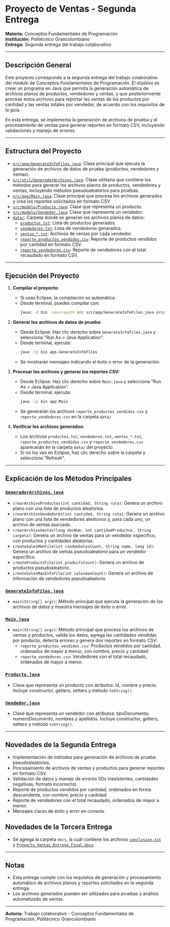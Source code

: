 # Proyecto de Ventas - Segunda Entrega

**Materia:** Conceptos Fundamentales de Programación  
**Institución:** Politécnico Grancolombiano  
**Entrega:** Segunda entrega del trabajo colaborativo

---

## Descripción General

Este proyecto corresponde a la segunda entrega del trabajo colaborativo del módulo de Conceptos Fundamentales de Programación. El objetivo es crear un programa en Java que permita la generación automática de archivos planos de productos, vendedores y ventas, y que posteriormente procese estos archivos para reportar las ventas de los productos por cantidad y las ventas totales por vendedor, de acuerdo con los requisitos de la guía.

En esta entrega, se implementa la generación de archivos de prueba y el procesamiento de ventas para generar reportes en formato CSV, incluyendo validaciones y manejo de errores.

---

## Estructura del Proyecto

- [`src/app/GenerateInfoFiles.java`](src/app/GenerateInfoFiles.java): Clase principal que ejecuta la generación de archivos de datos de prueba (productos, vendedores y ventas).
- [`src/util/GeneradorArchivos.java`](src/util/GeneradorArchivos.java): Clase utilitaria que contiene los métodos para generar los archivos planos de productos, vendedores y ventas, incluyendo métodos pseudoaleatorios para pruebas.
- [`src/app/Main.java`](src/app/Main.java): Clase principal que procesa los archivos generados y crea los reportes solicitados en formato CSV.
- [`src/modelo/Producto.java`](src/modelo/Producto.java): Clase que representa un producto.
- [`src/modelo/Vendedor.java`](src/modelo/Vendedor.java): Clase que representa un vendedor.
- [`data/`](data/): Carpeta donde se generan los archivos planos de datos:
  - [`productos.txt`](data/productos.txt): Lista de productos generados.
  - [`vendedores.txt`](data/vendedores.txt): Lista de vendedores generados.
  - [`ventas_*.txt`](data/): Archivos de ventas por cada vendedor.
  - [`reporte_productos_vendidos.csv`](data/reporte_productos_vendidos.csv): Reporte de productos vendidos por cantidad en formato CSV.
  - [`reporte_vendedores.csv`](data/reporte_vendedores.csv): Reporte de vendedores con el total recaudado en formato CSV.

---

## Ejecución del Proyecto

1. **Compilar el proyecto:**
   - Si usas Eclipse, la compilación es automática.
   - Desde terminal, puedes compilar con:
     ```sh
     javac -d bin -sourcepath src src/app/GenerateInfoFiles.java src/app/Main.java
     ```

2. **Generar los archivos de datos de prueba:**
   - Desde Eclipse: Haz clic derecho sobre `GenerateInfoFiles.java` y selecciona "Run As > Java Application".
   - Desde terminal, ejecuta:
     ```sh
     java -cp bin app.GenerateInfoFiles
     ```
   - Se mostrarán mensajes indicando el éxito o error de la generación.

3. **Procesar los archivos y generar los reportes CSV:**
   - Desde Eclipse: Haz clic derecho sobre `Main.java` y selecciona "Run As > Java Application".
   - Desde terminal, ejecuta:
     ```sh
     java -cp bin app.Main
     ```
   - Se generarán los archivos `reporte_productos_vendidos.csv` y `reporte_vendedores.csv` en la carpeta `data/`.

4. **Verificar los archivos generados:**
   - Los archivos `productos.txt`, `vendedores.txt`, `ventas_*.txt`, `reporte_productos_vendidos.csv` y `reporte_vendedores.csv` aparecerán en la carpeta `data/` del proyecto.
   - Si no los ves en Eclipse, haz clic derecho sobre la carpeta y selecciona "Refresh".

---

## Explicación de los Métodos Principales

### [`GeneradorArchivos.java`](src/util/GeneradorArchivos.java)
- `crearArchivoProductos(int cantidad, String ruta)`: Genera un archivo plano con una lista de productos aleatorios.
- `crearArchivoVendedores(int cantidad, String ruta)`: Genera un archivo plano con una lista de vendedores aleatorios y, para cada uno, un archivo de ventas asociado.
- `crearArchivoVentas(long docNum, int cantidadProductos, String carpeta)`: Genera un archivo de ventas para un vendedor específico, con productos y cantidades aleatorias.
- `createSalesMenFile(int randomSalesCount, String name, long id)`: Genera un archivo de ventas pseudoaleatorio para un vendedor específico.
- `createProductsFile(int productsCount)`: Genera un archivo de productos pseudoaleatorio.
- `createSalesManInfoFile(int salesmanCount)`: Genera un archivo de información de vendedores pseudoaleatorio.

### [`GenerateInfoFiles.java`](src/app/GenerateInfoFiles.java)
- `main(String[] args)`: Método principal que ejecuta la generación de los archivos de datos y muestra mensajes de éxito o error.

### [`Main.java`](src/app/Main.java)
- `main(String[] args)`: Método principal que procesa los archivos de ventas y productos, valida los datos, agrega las cantidades vendidas por producto, detecta errores y genera dos reportes en formato CSV:
  - `reporte_productos_vendidos.csv`: Productos vendidos por cantidad, ordenados de mayor a menor, con nombre, precio y cantidad.
  - `reporte_vendedores.csv`: Vendedores con el total recaudado, ordenados de mayor a menor.

### [`Producto.java`](src/modelo/Producto.java)
- Clase que representa un producto con atributos: id, nombre y precio. Incluye constructor, getters, setters y método `toString()`.

### [`Vendedor.java`](src/modelo/Vendedor.java)
- Clase que representa un vendedor con atributos: tipoDocumento, numeroDocumento, nombres y apellidos. Incluye constructor, getters, setters y método `toString()`.

---

## Novedades de la Segunda Entrega
- Implementación de métodos para generación de archivos de prueba pseudoaleatorios.
- Procesamiento de archivos de ventas y productos para generar reportes en formato CSV.
- Validación de datos y manejo de errores (IDs inexistentes, cantidades negativas, formato incorrecto).
- Reporte de productos vendidos por cantidad, ordenados en forma descendente, con nombre, precio y cantidad.
- Reporte de vendedores con el total recaudado, ordenados de mayor a menor.
- Mensajes claros de éxito y error en consola.

## Novedades de la Tercera Entrega
- Se agrega la carpeta `docs`, la cuál contiene los archivos [`conclusion.txt`](docs/conclusion.txt) y [`Proyecto_Ventas_Entrega_Final.docx`](docs/Proyecto_Ventas_Entrega_Final.docx)

---

## Notas
- Esta entrega cumple con los requisitos de generación y procesamiento automático de archivos planos y reportes solicitados en la segunda entrega.
- Los archivos generados pueden ser utilizados para pruebas y análisis automatizado de ventas.

---

**Autoría:** Trabajo colaborativo - Conceptos Fundamentales de Programación, Politécnico Grancolombiano